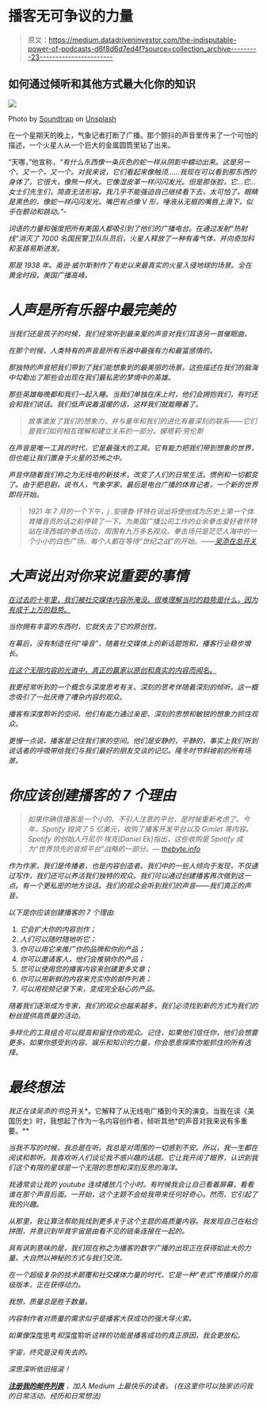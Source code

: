 # 播客无可争议的力量

> 原文：<https://medium.datadriveninvestor.com/the-indisputable-power-of-podcasts-d6f8d6d7ed4f?source=collection_archive---------23----------------------->

## 如何通过倾听和其他方式最大化你的知识

![](img/30a646a26a74b47283a40bf5bd8c7680.png)

Photo by [Soundtrap](https://unsplash.com/@soundtrap?utm_source=medium&utm_medium=referral) on [Unsplash](https://unsplash.com?utm_source=medium&utm_medium=referral)

在一个星期天的晚上，气象记者打断了广播。那个颤抖的声音里传来了一个可怕的描述，一个火星人从一个巨大的金属圆筒里钻了出来。

“天哪，”他宣称，*“有什么东西像一条灰色的蛇一样从阴影中蠕动出来。这是另一个，又一个，又一个。对我来说，它们看起来像触须……我现在可以看到那东西的身体了。它很大，像熊一样大。它像湿皮革一样闪闪发光。但是那张脸，它…它…女士们先生们，简直无法形容。我几乎不能强迫自己继续看下去，太可怕了。眼睛是黑色的，像蛇一样闪闪发光。嘴巴有点像 V 形，唾液从无框的嘴唇上滴下，似乎在颤动和跳动。”-*[](http://bit.ly/3sdEMQT)

*词语的力量和强度把所有美国人都吸引到了他们的广播电台。在通过发射“热射线”消灭了 7000 名国民警卫队队员后，火星人释放了一种有毒气体，并向奇加科和圣路易斯进发。*

*那是 1938 年。奥逊·威尔斯制作了有史以来最真实的火星入侵地球的场景。全在黄金时段，美国广播高峰。*

# *人声是所有乐器中最完美的*

*当我们还是孩子的时候，我们经常听到最亲爱的声音对我们耳语另一首催眠曲。*

*在那个时候，人类特有的声音是所有乐器中最强有力和最富感情的。*

*那独特的声音把我们带到了我们能想象到的最美丽的场景。这些描述在我们的脑海中勾勒出了那些会出现在我们最私密的梦境中的英雄。*

*那些英雄每晚都和我们一起入睡。当我们单独在床上时，他们会拥抱我们，有时还会和我们说话。我们低声说着温暖的话，这样我们就能睡着了。*

> *故事激发了我们的想象力，并与童年和我们的进化有着深刻的联系——它们是我们如何相互理解和建立关系的一部分。娜塔莉·劳伦斯*

*在声音是唯一工具的时代，它是最强大的工具。它有能力把我们带到想象的世界，但也能让我们置身于火星的恐怖之中。*

*声音伴随着我们称之为无线电的新技术，改变了人们的日常生活。惯例和一切都变了。由于肥皂剧，说书人，气象学家，最后是电台广播的体育记者，一个新的世界即将开始。*

> *1921 年 7 月的一个下午，j .安德魯·怀特在说出将使他成为历史上第一个体育播音员的话之前停顿了一下。为美国广播公司工作的业余拳击爱好者怀特站在泽西城的拳击场边，周围有九万多名观众。拳击场只是茫茫人海中的一个小小的白色广场。每个人都在等待“世纪之战”的开始。——[吴添在总开关](https://amzn.to/33VkmCt)*

# *大声说出对你来说重要的事情*

*[在过去的十年里，我们被社交媒体内容所淹没。很难理解当时的趋势是什么，因为有成千上万的趋势。](https://medium.com/the-price-of-tomorrow/the-absolute-power-of-disruptive-technologies-d608e316967e)*

*当你拥有丰富的东西时，它就失去了它的原创性。*

*在幕后，没有制造任何“噪音”，随着社交媒体上的新话题饱和，播客行业稳步增长。*

*[在这个无限内容的光谱中，真正的赢家以原创和真实的内容而闻名。](https://medium.com/illumination/success-as-a-writer-only-depends-on-one-simple-thing-145d21ce2523)*

*我更经常听到的一个概念与深度思考有关。深刻的思考伴随着深刻的倾听。这一概念吸引了一批厌倦了嘈杂内容的观众。*

*播客有深度聆听的空间。他们有能力通过亲密、深刻的思想和敏锐的想象力抓住观众。*

*更慢一点说，播客是记住我们家的空间。他们是安静的，平静的，事实上我们听到说话者的呼吸带给我们与我们最好的朋友交谈的记忆。隆冬时节斜坡前的所有场景。*

# *你应该创建播客的 7 个理由*

> *如果你确信播客是一个小的、不引人注意的平台，是时候重新考虑了。今年，Spotify 投资了 5 亿美元，收购了播客开发平台以及 Gimlet 等内容。Spotify 的创始人丹尼尔·埃克(Daniel Ek)指出，这些收购是 Spotify 成为“世界领先的音频平台”战略的一部分。— [thebyte.info](https://www.thebyte.info/paid/the-power-of-podcasts/)*

*作为作家，我们是传播者，也是内容创造者。我们中的一些人倾向于发现，不仅通过写作，我们还可以养活我们独特的观众。我们可以通过创建播客再次做到这一点。有一个更私密的地方谈话。我们的观众会听到我们的声音——我们真正的声音。*

*以下是你应该创建播客的 7 个理由:*

1.  *它会扩大你的内容创作；*
2.  *人们可以随时随地听它；*
3.  *你可以用它来推广你的品牌和你的产品；*
4.  *你可以邀请客人，他们会推销你的产品；*
5.  *您可以使用您的播客内容来创建更多文章；*
6.  *你可以用新鲜的内容来充实你的邮件列表；*
7.  *可以用视频记录下来，变成完全贴心的产品。*

*随着我们逐渐成为专家，我们的观众也越来越多，我们必须找到新的方式为我们的粉丝提供高质量的活动。*

*多样化的工具组合可以提高和留住你的观众。记住，如果他们信任你，他们会想要更多。如果你感受到内容、娱乐和知识的力量，你会愿意探索你能抓住的所有选择。*

# *最终想法*

*我正在读吴添的书*总开关*。它解释了从无线电广播到今天的演变。当我在读《美国历史》时，我想起了作为一名内容创作者，倾听其他*的声音对我来说有多重要。**

*当我不写的时候，我总是在听。我总是对周围的一切感到不安。所以，我一生都在阅读和聆听。我喜欢听人们谈论我不感兴趣的话题。它让我开阔了眼界，认识到我们这个有限的星球是一个无限的思想和深刻反思的海洋。*

*我通常会让我的 youtube 连续播放几个小时。有时候我会让自己看着屏幕，看看谁在那个声音后面。一开始，这个主题不会给我带来任何好奇心。然而，它引起了我的兴趣。*

*从那里，我让算法帮助我找到更多关于这个主题的高质量内容。我发现自己在粘合拼图，并意识到毕竟宇宙是由看不见的链条连接在一起的。*

*具有讽刺意味的是，我们现在称之为播客的数字广播的出现正在获得如此大的力量。大自然以神秘的方式与我们交流。*

*在一个超级复杂的技术颠覆和社交媒体力量的时代，它是一种“老式”传播媒介的高级版本，正在获得动力。*

*我想，质量总是胜于数量。*

*内容制作者对质量的需求似乎是播客大获成功的强大导火索。*

*如果像*深度思考*和*深度聆听*这样的功能是播客成功的真正原因，我会更放松。*

*宇宙，终究是没有失去的。*

*深思深听依旧摇滚！*

*[**注册我的邮件列表**](https://mailchi.mp/104ad9e5f4d9/nuno-fabiao) ，加入 Medium 上最快乐的读者。
*(在这里你可以独家访问我的日常活动、经历和日常想法)**